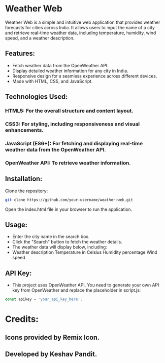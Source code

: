 # Weather Web
Weather Web is a simple and intuitive web application that provides weather forecasts for cities across India. It allows users to input the name of a city and retrieve real-time weather data, including temperature, humidity, wind speed, and a weather description.

## Features:
- Fetch weather data from the OpenWeather API.
- Display detailed weather information for any city in India.
- Responsive design for a seamless experience across different devices.
- Made with HTML, CSS, and JavaScript.

## Technologies Used:
### HTML5: For the overall structure and content layout.
### CSS3: For styling, including responsiveness and visual enhancements.
### JavaScript (ES6+): For fetching and displaying real-time weather data from the OpenWeather API.
### OpenWeather API: To retrieve weather information.

## Installation:
Clone the repository:
```bash
git clone https://github.com/your-username/weather-web.git
```
Open the index.html file in your browser to run the application.

## Usage:
- Enter the city name in the search box.
- Click the "Search" button to fetch the weather details.
- The weather data will display below, including:
- Weather description
   Temperature in Celsius
   Humidity percentage
   Wind speed

## API Key:
- This project uses OpenWeather API. You need to generate your own API key from OpenWeather and replace the placeholder in script.js:

```js
const apikey = 'your_api_key_here';
```
# Credits:
## Icons provided by Remix Icon.
## Developed by Keshav Pandit.
